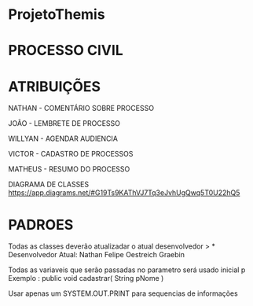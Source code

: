 # ProjetoThemis

# PROCESSO CIVIL


# ATRIBUIÇÕES


NATHAN - COMENTÁRIO SOBRE PROCESSO

JOÃO - LEMBRETE DE PROCESSO

WILLYAN - AGENDAR AUDIENCIA

VICTOR - CADASTRO DE PROCESSOS

MATHEUS - RESUMO DO PROCESSO




DIAGRAMA DE CLASSES
https://app.diagrams.net/#G19Ts9KAThVJ7Tq3eJvhUgQwq5T0U22hQ5



# PADROES

Todas as classes deverão atualizadar o atual desenvolvedor > * Desenvolvedor Atual: Nathan Felipe Oestreich Graebin

Todas as variaveis que serão passadas no parametro será usado inicial p    Exemplo : public void cadastrar( String pNome )

Usar apenas um SYSTEM.OUT.PRINT para sequencias de informações

